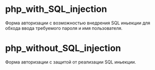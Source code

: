 # php_with_SQL_injection

Форма авторизации с возможностью внедрения SQL иньекции для обхода ввода требуемого пароля и имя пользователя.

# php_without_SQL_injection

Форма авторизации с защитой от реализации SQL иньекции.
